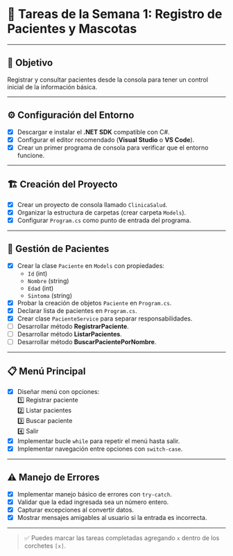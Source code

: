# 🐾 Tareas de la Semana 1: Registro de Pacientes y Mascotas

---

## 🎯 Objetivo
Registrar y consultar pacientes desde la consola para tener un control inicial de la información básica.

---

## ⚙️ Configuración del Entorno
- [x] Descargar e instalar el **.NET SDK** compatible con C#.
- [x] Configurar el editor recomendado (**Visual Studio** o **VS Code**).
- [x] Crear un primer programa de consola para verificar que el entorno funcione.

---

## 🏗️ Creación del Proyecto
- [x] Crear un proyecto de consola llamado `ClinicaSalud`.
- [x] Organizar la estructura de carpetas (crear carpeta `Models`).
- [x] Configurar `Program.cs` como punto de entrada del programa.

---

## 👤 Gestión de Pacientes
- [x] Crear la clase `Paciente` en `Models` con propiedades:
  - `Id` (int)
  - `Nombre` (string)
  - `Edad` (int)
  - `Sintoma` (string)
- [x] Probar la creación de objetos `Paciente` en `Program.cs`.
- [x] Declarar lista de pacientes en `Program.cs`.
- [x] Crear clase `PacienteService` para separar responsabilidades.
- [ ] Desarrollar método **RegistrarPaciente**.
- [ ] Desarrollar método **ListarPacientes**.
- [ ] Desarrollar método **BuscarPacientePorNombre**.

---

## 📋 Menú Principal
- [x] Diseñar menú con opciones:  
  1️⃣ Registrar paciente  
  2️⃣ Listar pacientes  
  3️⃣ Buscar paciente  
  4️⃣ Salir
- [x] Implementar bucle `while` para repetir el menú hasta salir.
- [x] Implementar navegación entre opciones con `switch-case`.

---

## ⚠️ Manejo de Errores
- [x] Implementar manejo básico de errores con `try-catch`.
- [x] Validar que la edad ingresada sea un número entero.
- [x] Capturar excepciones al convertir datos.
- [x] Mostrar mensajes amigables al usuario si la entrada es incorrecta.

---

> ✅ Puedes marcar las tareas completadas agregando `x` dentro de los corchetes `[x]`.